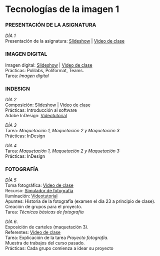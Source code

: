 # Tecnologías de la imagen 1


### PRESENTACIÓN DE LA ASIGNATURA 

*DÍA 1*  
Presentación de la asignatura: [Slideshow](https://docs.google.com/presentation/d/14xRkN9yqllp6_I3m0gIFHbMaN25jg9FvyeM7ilqvlmc/edit?usp=sharing)  |  [Video de clase](https://vimeopro.com/user37418220/tecnologias-imagen/video/459290637) 

### IMAGEN DIGITAL 

Imagen digital: [Slideshow](https://docs.google.com/presentation/d/1MfZuHkc294BJ-Yvhe6znkFwRYLDf6tqUfg0-DXlRYkU/edit?usp=sharing)  | [Video de clase](https://vimeo.com/278643024)  
Prácticas: Polilabs, Poliformat, Teams.  
Tarea:  *Imagen digital*



### INDESIGN  

*DÍA 2*  
Composición: [Slideshow](https://docs.google.com/presentation/d/1a-DBRTgNLoqvwxJFwWkQRNu1TYjbqtgu5Sc7D8a7Lhg/edit?usp=sharing)  |  [Video de clase](https://vimeopro.com/user37418220/tecnologias-imagen/video/459309046)   
Prácticas: Introducción al software   
Adobe InDesign: [Videotutorial](https://vimeo.com/338218704)  

	
*DÍA 3*  
Tarea: *Maquetación 1, Maquetación 2 y Maquetación 3*  
Prácticas: InDesign 
   
*DÍA 4*  
Tarea: *Maquetación 1, Maquetación 2 y Maquetación 3*  
Prácticas: InDesign 


	
### FOTOGRAFÍA 

*DÍA 5*  
Toma fotográfica: [Video de clase](https://vimeo.com/279921279)  
Recurso: [Simulador de fotografía](http://www.canonoutsideofauto.ca/play/)  
Iluminación: [Videotutorial](https://www.youtube.com/watch?v=7QH21_86QNU)  
Apuntes: Historia de la fotografía (examen el día 23 a principio de clase).  
Creación de grupos para el proyecto.  
Tarea: *Técnicas básicas de fotografía*



*DÍA 6*.  
Exposición de carteles (maquetación 3).   
Referentes: [Video de clase](https://vimeo.com/279982829)   
Tarea: Explicación de la tarea *Proyecto fotografía*.  
Muestra de trabajos del curso  pasado.   
Prácticas: Cada grupo comienza a idear su proyecto

<!--

*DÍA 7*  
Prácticas: Proyecto Retratos  
Test: *Historia de la fotografía*  

 	
*DÍA 8*  
Prácticas: Proyecto Retratos 

*DÍA 9*  
Presentación de proyectos: [Retratos]()  
Prácticas: Entrega de rúbricas

### DIBUJO VECTORIAL E ILUSTRACIÓN

*DÍA 10*  
Didujo vectorial: [Slideshow]()  |  [Video de clase]() (***)  
Prácticas: Introducción al software  
Adobe Illustrator: [Videos]()  
Icomos de Gerd Arntz: [Video de clase]()  
Tarea: *Siluetas*



*DÍA 11*  
Práctica de contorno en clase  
Ilustración de un [texto]()  
Tarea: *Ilustración*


*DÍA 12*  
Práctica: Ilustración de un texto  

*DÍA 13*  
Práctica: Ilustración de un texto  

### DISEÑO APP

*DÍA 14*  
Presentación de ilustraciones: [web]()  (***)  
Innovación y emprendimiento: [Slideshow]()  |  [Video de clase]()  
Tarea: *Canvas*


*DÍA 15*  
Diseño, manual de supervivencia: [Slideshow]()  |  [Video de clase]()  
Practica: Introducción al software  
Adobe XD: [Videos]()  
Tarea: *Diseño de una app*


### IMÁGENES BITMAP

*DÍA 16*  
Gráficos de mapa de bits:  [Slideshow]()  |  [Video de clase]()  
Práctica: Introducción al software  
Adobe Photoshop: [Videos]()  
Tarea: *Ajustes*  
Tarea: *Reparar y restaurar*  
Tarea: *Colorear*  
Tarea: *Fotomontaje*


### DISEÑO WEB

*DÍA 17*  
 
Slideshow: [HTML5]()  | [CSS3]()  
Clase 1: [Videos]()    
Tarea: *Portafolio Web*  
Taller: Mapa de bit, Diseño app, portafolio web   


*DÍAS 18, 19, 20, 21*  
Clases 2, 3, 4, 5: [Videos]()  
Taller: Mapa de bit, Diseño app, portafolio web     

  
  
*DÍA 22*  
Clase 6: [Videos](https://vimeopro.com/user37418220/diseno-web/page/1)  
Taller: Mapa de bit, Diseño app, portafolio web  
Test: Flex box


*DÍA 23*  
Clase 7: [Videos](https://vimeopro.com/user37418220/diseno-web/page/1)  
Taller: Mapa de bit, Diseño app, portafolio web  


### ENTREGAS, TUTORÍAS Y NOTAS 

*DÍAS 24, 25, 26*   

  
  
-->

































